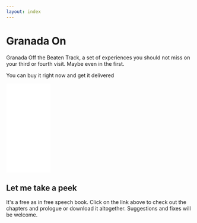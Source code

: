 ```yaml
---
layout: index
---
```


Granada On
===========

Granada Off the Beaten Track, a set of experiences you should not miss
on your third or fourth visit. Maybe even in the first.

You can buy it right now and get it delivered

<iframe style="width:120px;height:240px;" marginwidth="0" marginheight="0" scrolling="no" frameborder="0" src="//ws-na.amazon-adsystem.com/widgets/q?ServiceVersion=20070822&OneJS=1&Operation=GetAdHtml&MarketPlace=US&source=ss&ref=ss_til&ad_type=product_link&tracking_id=perltutobyjjmere&marketplace=amazon&region=US&placement=1523257083&asins=1523257083&linkId=KRN5M3SLKGQW6OX3&show_border=true&link_opens_in_new_window=true">
</iframe>

## Let me take a peek

It's a free as in free speech book. Click on the link above to check
out the chapters and prologue or download it altogether. Suggestions
and fixes will be welcome.
